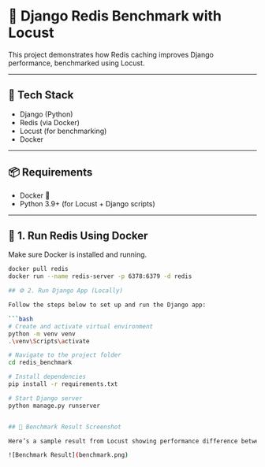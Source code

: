 # 🚀 Django Redis Benchmark with Locust

This project demonstrates how Redis caching improves Django performance, benchmarked using Locust.

---

## 🧱 Tech Stack

- Django (Python)
- Redis (via Docker)
- Locust (for benchmarking)
- Docker

---

## 📦 Requirements

- Docker 🐳
- Python 3.9+ (for Locust + Django scripts)

---

## 🐳 1. Run Redis Using Docker

Make sure Docker is installed and running.

```bash
docker pull redis
docker run --name redis-server -p 6378:6379 -d redis

## ⚙️ 2. Run Django App (Locally)

Follow the steps below to set up and run the Django app:

```bash
# Create and activate virtual environment
python -m venv venv
.\venv\Scripts\activate

# Navigate to the project folder
cd redis_benchmark

# Install dependencies
pip install -r requirements.txt

# Start Django server
python manage.py runserver


## 📸 Benchmark Result Screenshot

Here’s a sample result from Locust showing performance difference between cache vs no-cache:

![Benchmark Result](benchmark.png)